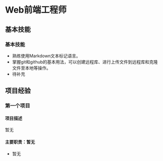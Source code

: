 # Web前端工程师

##  <i class="fa fa-cogs" aria-hidden="true"></i> 基本技能

### 基本技能

* 熟练使用Markdown文本标记语言。
* 掌握git和github的基本用法，可以创建远程库、进行上传文件到远程库和克隆文件至本地等操作。
* 待补充

##  <i class="fa fa-briefcase" aria-hidden="true"></i>项目经验

### 第一个项目

#### 项目描述

暂无

#### 主要职责：暂无

* 暂无

  
